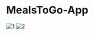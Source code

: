 # MealsToGo-App
![1](https://user-images.githubusercontent.com/87437738/233774224-d8031a2c-103f-4470-809e-e55242496fbc.jpg)
![2](https://user-images.githubusercontent.com/87437738/233774386-6a1db739-d33b-40d5-bc52-c0ffff9d04fb.jpg)





